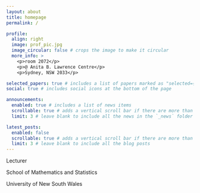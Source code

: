 ```yaml
---
layout: about
title: homepage
permalink: /

profile:
  align: right
  image: prof_pic.jpg
  image_circular: false # crops the image to make it circular
  more_info: >
    <p>room 2072</p>
    <p>@ Anita B. Lawrence Centre</p>
    <p>Sydney, NSW 2033</p>

selected_papers: true # includes a list of papers marked as "selected={true}"
social: true # includes social icons at the bottom of the page

announcements:
  enabled: true # includes a list of news items
  scrollable: true # adds a vertical scroll bar if there are more than 3 news items
  limit: 3 # leave blank to include all the news in the `_news` folder

latest_posts:
  enabled: false
  scrollable: true # adds a vertical scroll bar if there are more than 3 new posts items
  limit: 3 # leave blank to include all the blog posts
---
```

<p>Lecturer</p>
<p>School of Mathematics and Statistics</p>
<p>University of New South Wales</p>
